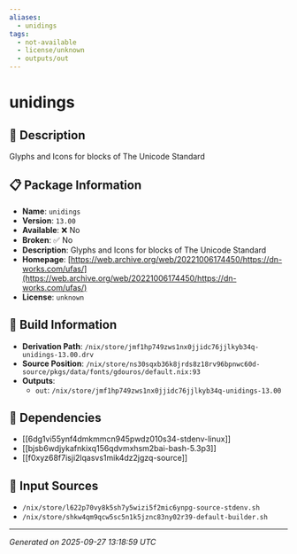 ```yaml
---
aliases:
  - unidings
tags:
  - not-available
  - license/unknown
  - outputs/out
---
```


# unidings

## 📝 Description

Glyphs and Icons for blocks of The Unicode Standard

## 📋 Package Information

- **Name**: `unidings`
- **Version**: `13.00`
- **Available**: ❌ No
- **Broken**: ✅ No
- **Description**: Glyphs and Icons for blocks of The Unicode Standard
- **Homepage**: [https://web.archive.org/web/20221006174450/https://dn-works.com/ufas/](https://web.archive.org/web/20221006174450/https://dn-works.com/ufas/)
- **License**: `unknown`

## 🔧 Build Information

- **Derivation Path**: `/nix/store/jmf1hp749zws1nx0jjidc76jjlkyb34q-unidings-13.00.drv`
- **Source Position**: `/nix/store/ns30sqxb36k8jrds8z18rv96bpnwc60d-source/pkgs/data/fonts/gdouros/default.nix:93`
- **Outputs**:
  - `out`:  `/nix/store/jmf1hp749zws1nx0jjidc76jjlkyb34q-unidings-13.00`

## 🔗 Dependencies

- [[6dg1vi55ynf4dmkmmcn945pwdz010s34-stdenv-linux]]
- [[bjsb6wdjykafnkixq156qdvmxhsm2bai-bash-5.3p3]]
- [[f0xyz68f7isji2lqasvs1mik4dz2jgzq-source]]

## 📁 Input Sources

- `/nix/store/l622p70vy8k5sh7y5wizi5f2mic6ynpg-source-stdenv.sh`
- `/nix/store/shkw4qm9qcw5sc5n1k5jznc83ny02r39-default-builder.sh`

---
*Generated on 2025-09-27 13:18:59 UTC*
